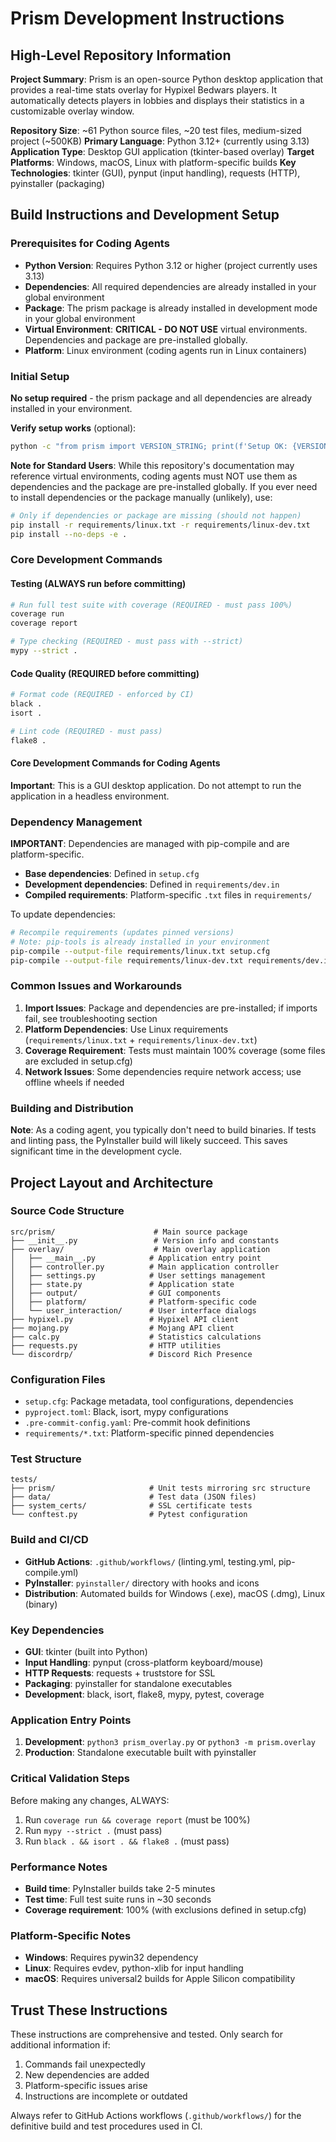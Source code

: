 # Prism Development Instructions

## High-Level Repository Information

**Project Summary**: Prism is an open-source Python desktop application that provides a real-time stats overlay for Hypixel Bedwars players. It automatically detects players in lobbies and displays their statistics in a customizable overlay window.

**Repository Size**: ~61 Python source files, ~20 test files, medium-sized project (~500KB)
**Primary Language**: Python 3.12+ (currently using 3.13)
**Application Type**: Desktop GUI application (tkinter-based overlay)
**Target Platforms**: Windows, macOS, Linux with platform-specific builds
**Key Technologies**: tkinter (GUI), pynput (input handling), requests (HTTP), pyinstaller (packaging)

## Build Instructions and Development Setup

### Prerequisites for Coding Agents
- **Python Version**: Requires Python 3.12 or higher (project currently uses 3.13)
- **Dependencies**: All required dependencies are already installed in your global environment
- **Package**: The prism package is already installed in development mode in your global environment
- **Virtual Environment**: **CRITICAL - DO NOT USE** virtual environments. Dependencies and package are pre-installed globally.
- **Platform**: Linux environment (coding agents run in Linux containers)

### Initial Setup

**No setup required** - the prism package and all dependencies are already installed in your environment.

**Verify setup works** (optional):
```bash
python -c "from prism import VERSION_STRING; print(f'Setup OK: {VERSION_STRING}')"
```

**Note for Standard Users**: While this repository's documentation may reference virtual environments, coding agents must NOT use them as dependencies and the package are pre-installed globally. If you ever need to install dependencies or the package manually (unlikely), use:
```bash
# Only if dependencies or package are missing (should not happen)
pip install -r requirements/linux.txt -r requirements/linux-dev.txt
pip install --no-deps -e .
```

### Core Development Commands

#### Testing (ALWAYS run before committing)
```bash
# Run full test suite with coverage (REQUIRED - must pass 100%)
coverage run
coverage report

# Type checking (REQUIRED - must pass with --strict)
mypy --strict .
```

#### Code Quality (REQUIRED before committing)
```bash
# Format code (REQUIRED - enforced by CI)
black .
isort .

# Lint code (REQUIRED - must pass)
flake8 .
```

#### Core Development Commands for Coding Agents

**Important**: This is a GUI desktop application. Do not attempt to run the application in a headless environment.



### Dependency Management
**IMPORTANT**: Dependencies are managed with pip-compile and are platform-specific.

- **Base dependencies**: Defined in `setup.cfg`
- **Development dependencies**: Defined in `requirements/dev.in`
- **Compiled requirements**: Platform-specific `.txt` files in `requirements/`

To update dependencies:
```bash
# Recompile requirements (updates pinned versions)
# Note: pip-tools is already installed in your environment
pip-compile --output-file requirements/linux.txt setup.cfg
pip-compile --output-file requirements/linux-dev.txt requirements/dev.in
```

### Common Issues and Workarounds

1. **Import Issues**: Package and dependencies are pre-installed; if imports fail, see troubleshooting section
2. **Platform Dependencies**: Use Linux requirements (`requirements/linux.txt` + `requirements/linux-dev.txt`)
3. **Coverage Requirement**: Tests must maintain 100% coverage (some files are excluded in setup.cfg)
4. **Network Issues**: Some dependencies require network access; use offline wheels if needed

### Building and Distribution

**Note**: As a coding agent, you typically don't need to build binaries. If tests and linting pass, the PyInstaller build will likely succeed. This saves significant time in the development cycle.

## Project Layout and Architecture

### Source Code Structure
```
src/prism/                      # Main source package
├── __init__.py                 # Version info and constants
├── overlay/                    # Main overlay application
│   ├── __main__.py            # Application entry point
│   ├── controller.py          # Main application controller
│   ├── settings.py            # User settings management
│   ├── state.py               # Application state
│   ├── output/                # GUI components
│   ├── platform/              # Platform-specific code
│   └── user_interaction/      # User interface dialogs
├── hypixel.py                 # Hypixel API client
├── mojang.py                  # Mojang API client
├── calc.py                    # Statistics calculations
├── requests.py                # HTTP utilities
└── discordrp/                 # Discord Rich Presence
```

### Configuration Files
- `setup.cfg`: Package metadata, tool configurations, dependencies
- `pyproject.toml`: Black, isort, mypy configurations
- `.pre-commit-config.yaml`: Pre-commit hook definitions
- `requirements/*.txt`: Platform-specific pinned dependencies

### Test Structure
```
tests/
├── prism/                     # Unit tests mirroring src structure
├── data/                      # Test data (JSON files)
├── system_certs/              # SSL certificate tests
└── conftest.py                # Pytest configuration
```

### Build and CI/CD
- **GitHub Actions**: `.github/workflows/` (linting.yml, testing.yml, pip-compile.yml)
- **PyInstaller**: `pyinstaller/` directory with hooks and icons
- **Distribution**: Automated builds for Windows (.exe), macOS (.dmg), Linux (binary)

### Key Dependencies
- **GUI**: tkinter (built into Python)
- **Input Handling**: pynput (cross-platform keyboard/mouse)
- **HTTP Requests**: requests + truststore for SSL
- **Packaging**: pyinstaller for standalone executables
- **Development**: black, isort, flake8, mypy, pytest, coverage

### Application Entry Points
1. **Development**: `python3 prism_overlay.py` or `python3 -m prism.overlay`
2. **Production**: Standalone executable built with pyinstaller

### Critical Validation Steps
Before making any changes, ALWAYS:
1. Run `coverage run && coverage report` (must be 100%)
2. Run `mypy --strict .` (must pass)
3. Run `black . && isort . && flake8 .` (must pass)

### Performance Notes
- **Build time**: PyInstaller builds take 2-5 minutes
- **Test time**: Full test suite runs in ~30 seconds
- **Coverage requirement**: 100% (with exclusions defined in setup.cfg)

### Platform-Specific Notes
- **Windows**: Requires pywin32 dependency
- **Linux**: Requires evdev, python-xlib for input handling
- **macOS**: Requires universal2 builds for Apple Silicon compatibility

## Trust These Instructions
These instructions are comprehensive and tested. Only search for additional information if:
1. Commands fail unexpectedly
2. New dependencies are added
3. Platform-specific issues arise
4. Instructions are incomplete or outdated

Always refer to GitHub Actions workflows (`.github/workflows/`) for the definitive build and test procedures used in CI.